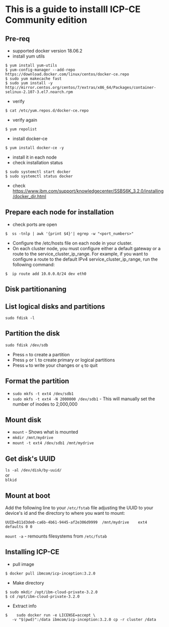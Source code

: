 # This is a guide to installl ICP-CE Community edition 

## Pre-req
- supported docker version 18.06.2
- install yum utils
```
$ yum install yum-utils
$ yum-config-manager --add-repo https://download.docker.com/linux/centos/docker-ce.repo
$ sudo yum makecache fast
$ sudo yum install -y http://mirror.centos.org/centos/7/extras/x86_64/Packages/container-selinux-2.107-3.el7.noarch.rpm
```
- verify 
```
$ cat /etc/yum.repos.d/docker-ce.repo
```
- verify again
```
$ yum repolist
```
- install docker-ce
```
$ yum install docker-ce -y
```
- install it in each node
-  check installation status
```
$ sudo systemctl start docker
$ sudo systemctl status docker
```
- check https://www.ibm.com/support/knowledgecenter/SSBS6K_3.2.0/installing/docker_dir.html

## Prepare each node for installation

- check ports are open
```
$  ss -tnlp | awk '{print $4}'| egrep -w "<port_numbers>"
```

- Configure the /etc/hosts file on each node in your cluster.
- On each cluster node, you must configure either a default gateway or a route to the service_cluster_ip_range.
For example, if you want to configure a route to the default IPv4 service_cluster_ip_range, run the following command:
```
$  ip route add 10.0.0.0/24 dev eth0
```


## Disk partitionaning 

## List logical disks and partitions
`sudo fdisk -l`

## Partition the disk
`sudo fdisk /dev/sdb`

* Press `n` to create a partition
* Press `p` or `l` to create primary or logical partitions
* Press `w` to write your changes or `q` to quit

## Format the partition

* `sudo mkfs -t ext4 /dev/sdb1`
* `sudo mkfs -t ext4 -N 2000000 /dev/sdb1` - This will manually set the number of inodes to 2,000,000

## Mount disk
* `mount` - Shows what is mounted
* `mkdir /mnt/mydrive`
* `mount -t ext4 /dev/sdb1 /mnt/mydrive`

## Get disk's UUID
`ls -al /dev/disk/by-uuid/`  
or  
`blkid`

## Mount at boot

Add the following line to your `/etc/fstab` file adjusting the UUID to your device's id and the directory to where you want to mount:

`UUID=811d3de0-ca6b-4b61-9445-af2e306d9999	/mnt/mydrive	ext4	defaults 0 0`

`mount -a` - remounts filesystems from `/etc/fstab`

## Installing ICP-CE
- pull image
```
$ docker pull ibmcom/icp-inception:3.2.0
```
- Make directory
```
$ sudo mkdir /opt/ibm-cloud-private-3.2.0
$ cd /opt/ibm-cloud-private-3.2.0
```
- Extract info
```
$    sudo docker run -e LICENSE=accept \
   -v "$(pwd)":/data ibmcom/icp-inception:3.2.0 cp -r cluster /data
```